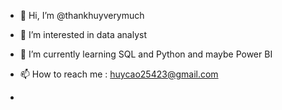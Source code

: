 - 👋 Hi, I’m @thankhuyverymuch
- 👀 I’m interested in data analyst
- 🌱 I’m currently learning SQL and Python and  maybe Power BI
  
- 📫 How to reach me : huycao25423@gmail.com
- 

<!---
thankhuyverymuch/thankhuyverymuch is a ✨ special ✨ repository because its `README.md` (this file) appears on your GitHub profile.
You can click the Preview link to take a look at your changes.
--->
